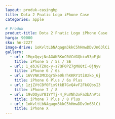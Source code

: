 ```yaml
---
layout: produk-casinghp
title: Dota 2 Fnatic Logo iPhone Case
categories: apple

# Produk
product-title: Dota 2 Fnatic Logo iPhone Case
harga: 90000
sku: hn-2227
image-drive: 1oKvltLbNAqagm3kkC5hHmwDDvJn63lCi
gallery:
  - url: 1MqxQqvjNnAGAKBKoC0VCdGQbiu53pEjN
    title: iPhone 5 / 5s / SE
  - url: 1_ebJGTZ0q-y-s7QF0PZ7gM8QtI-0jNyv
    title: iPhone 6 / 6s
  - url: 16VVNK3MCDqrSke0krhKKRY1ti8zko_6j
    title: iPhone 6 Plus / 6s Plus
  - url: 1zjZVtCBf0Fix9tkB7GvQ4vF2FkGQbsI3
    title: iPhone 7 / 8
  - url: 19vDQyuY81YYTj-4_PuVNh3xFa3bAnVts
    title: iPhone 7 Plus / 8 Plus
  - url: 1oKvltLbNAqagm3kkC5hHmwDDvJn63lCi
    title: iPhone X
---
```

